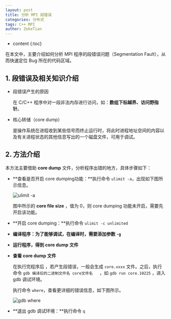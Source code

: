 ```yaml
---
layout: post
title: 分析 MPI 段错误
categories: 分布式
tags: C++ MPI
author: ZekeTian
---
```



* content
{:toc}

在本文中，主要介绍如何分析 MPI 程序的段错误问题（Segmentation Fault），从而快速定位 Bug  所在的代码区域。



## 1. 段错误及相关知识介绍

- 段错误产生的原因

  在 C/C++ 程序中对一段非法内存进行访问，如：**数组下标越界、访问野指针**。

- 核心转储（core dump）

  是操作系统在进程收到某些信号而终止运行时，将此时进程地址空间的内容以及有关进程状态的其他信息写出的一个磁盘文件，可用于调试。

## 2. 方法介绍

本方法主要借助 **core dump** 文件，分析程序出错的地方，具体步骤如下：

- **查看是否开启 core dumping功能：**执行命令 `ulimit -a`，出现如下图所示信息。

  ![ulimit -a](https://zeke-images.oss-cn-hongkong.aliyuncs.com/blog/2021-04-18-segmentation-fault-img1.png)

  图中所示的 **core file size** ，值为 0，则 core dumping 功能未开启，需要先开启该功能。

- **开启 core dumping：**执行命令 `ulimit -c unlimited`

- **编译程序：**为了能够调试**，在编译时，需要添加参数 `-g`**

- **运行程序，得到 core dump 文件**

- **查看 core dump 文件**

  在执行完程序后 ，若产生段错误，一般会生成 `core.xxxx` 文件。之后，执行命令 `gdb 编译后的二进制文件名 core文件名   `，如 `gdb run core.10225` ，进入 gdb 调试环境。

  执行命令 `where`，查看更详细的错误信息，如下图所示。

  ![gdb where](https://zeke-images.oss-cn-hongkong.aliyuncs.com/blog/2021-04-18-segmentation-fault-img2.png)

- **退出 gdb 调试环境：**执行命令 `q`

  






